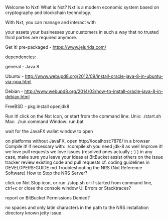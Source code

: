 Welcome to Nxt!
What is Nxt?
Nxt is a modern economic system based on cryptography and blockchain technology.

With Nxt, you can manage and interact with

your assets
your businesses
your customers
in such a way that no trusted third parties are required anymore.

Get it!
pre-packaged - https://www.jelurida.com/

dependencies:

general - Java 8

Ubuntu - http://www.webupd8.org/2012/09/install-oracle-java-8-in-ubuntu-via-ppa.html

Debian - http://www.webupd8.org/2014/03/how-to-install-oracle-java-8-in-debian.html

FreeBSD - pkg install openjdk8



Run it!
click on the Nxt icon, or start from the command line:
Unix: ./start.sh
Mac: ./run.command
Window: run.bat

wait for the JavaFX wallet window to open

on platforms without JavaFX, open http://localhost:7876/ in a browser
Compile it!
if necessary with: ./compile.sh
you need jdk-8 as well
Improve it!
we love pull requests
we love issues (resolved ones actually ;-) )
in any case, make sure you leave your ideas at BitBucket
assist others on the issue tracker
review existing code and pull requests
cf. coding guidelines in DEVELOPERS-GUIDE.md
Troubleshooting the NRS (Nxt Reference Software)
How to Stop the NRS Server?

click on Nxt Stop icon, or run ./stop.sh
or if started from command line, ctrl+c or close the console window
UI Errors or Stacktraces?

report on BitBucket
Permissions Denied?

no spaces and only latin characters in the path to the NRS installation directory
known jetty issue
